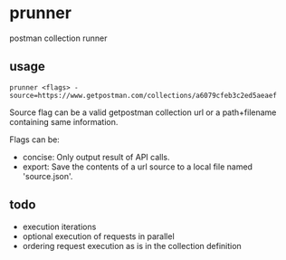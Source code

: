 # prunner
postman collection runner

## usage
```
prunner <flags> -source=https://www.getpostman.com/collections/a6079cfeb3c2ed5aeaef
```

Source flag can be a valid getpostman collection url or a path+filename containing same information.

Flags can be:
* concise: Only output result of API calls.
* export: Save the contents of a url source to a local file named 'source.json'.

## todo
* execution iterations
* optional execution of requests in parallel
* ordering request execution as is in the collection definition

